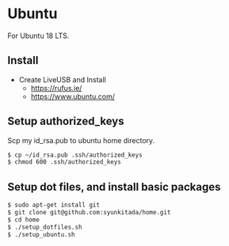 # Ubuntu

For Ubuntu 18 LTS.

## Install

- Create LiveUSB and Install
  - https://rufus.ie/
  - https://www.ubuntu.com/

## Setup authorized_keys

Scp my id_rsa.pub to ubuntu home directory.

```bash
$ cp ~/id_rsa.pub .ssh/authorized_keys
$ chmod 600 .ssh/authorized_keys
```

## Setup dot files, and install basic packages

```bash
$ sudo apt-get install git
$ git clone git@github.com:syunkitada/home.git
$ cd home
$ ./setup_dotfiles.sh
$ ./setup_ubuntu.sh
```
